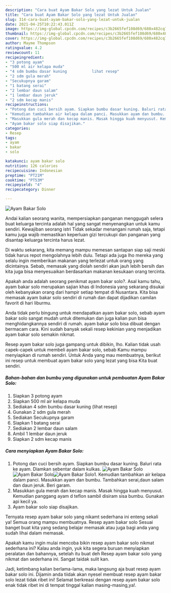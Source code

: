 ```yaml
---
description: "Cara buat Ayam Bakar Solo yang lezat Untuk Jualan"
title: "Cara buat Ayam Bakar Solo yang lezat Untuk Jualan"
slug: 314-cara-buat-ayam-bakar-solo-yang-lezat-untuk-jualan
date: 2021-04-25T10:22:43.011Z
image: https://img-global.cpcdn.com/recipes/c3b2665fef108d69/680x482cq70/ayam-bakar-solo-foto-resep-utama.jpg
thumbnail: https://img-global.cpcdn.com/recipes/c3b2665fef108d69/680x482cq70/ayam-bakar-solo-foto-resep-utama.jpg
cover: https://img-global.cpcdn.com/recipes/c3b2665fef108d69/680x482cq70/ayam-bakar-solo-foto-resep-utama.jpg
author: Mayme Thompson
ratingvalue: 4.2
reviewcount: 11
recipeingredient:
- "3 potong ayam"
- "500 ml air kelapa muda"
- "4 sdm bumbu dasar kuning           lihat resep"
- "2 sdm gula merah"
- "Secukupnya garam"
- "1 batang serai"
- "2 lembar daun salam"
- "1 lembar daun jeruk"
- "2 sdm kecap manis"
recipeinstructions:
- "Potong dan cuci bersih ayam. Siapkan bumbu dasar kuning. Baluri rata ke ayam. Diamkan sebentar dalam kulkas."
- "Kemudian tambahkan air kelapa dalam panci. Masukkan ayam dan bumbu. Tambahkan serai,daun salam dan daun jeruk. Beri garam."
- "Masukkan gula merah dan kecap manis. Masak hingga kuah menyusut. Kemudian panggang ayam d teflon sambil disiram sisa bumbu. Gunakan api kecil ya."
- "Ayam bakar solo siap disajikan."
categories:
- Resep
tags:
- ayam
- bakar
- solo

katakunci: ayam bakar solo 
nutrition: 126 calories
recipecuisine: Indonesian
preptime: "PT21M"
cooktime: "PT53M"
recipeyield: "4"
recipecategory: Dinner

---
```



![Ayam Bakar Solo](https://img-global.cpcdn.com/recipes/c3b2665fef108d69/680x482cq70/ayam-bakar-solo-foto-resep-utama.jpg)

Andai kalian seorang wanita, mempersiapkan panganan menggugah selera buat keluarga tercinta adalah hal yang sangat menyenangkan untuk kamu sendiri. Kewajiban seorang istri Tidak sekadar menangani rumah saja, tetapi kamu juga wajib memastikan keperluan gizi tercukupi dan panganan yang disantap keluarga tercinta harus lezat.

Di waktu  sekarang, kita memang mampu memesan santapan siap saji meski tidak harus repot mengolahnya lebih dulu. Tetapi ada juga lho mereka yang selalu ingin memberikan makanan yang terlezat untuk orang yang dicintainya. Sebab, memasak yang diolah sendiri akan jauh lebih bersih dan kita juga bisa menyesuaikan berdasarkan makanan kesukaan orang tercinta. 



Apakah anda adalah seorang penikmat ayam bakar solo?. Asal kamu tahu, ayam bakar solo merupakan sajian khas di Indonesia yang sekarang disukai oleh kebanyakan orang dari hampir setiap tempat di Nusantara. Kita bisa memasak ayam bakar solo sendiri di rumah dan dapat dijadikan camilan favorit di hari liburmu.

Anda tidak perlu bingung untuk mendapatkan ayam bakar solo, sebab ayam bakar solo sangat mudah untuk ditemukan dan juga kalian pun bisa menghidangkannya sendiri di rumah. ayam bakar solo bisa dibuat dengan bermacam cara. Kini sudah banyak sekali resep kekinian yang menjadikan ayam bakar solo semakin nikmat.

Resep ayam bakar solo juga gampang untuk dibikin, lho. Kalian tidak usah capek-capek untuk membeli ayam bakar solo, sebab Kamu mampu menyiapkan di rumah sendiri. Untuk Anda yang mau membuatnya, berikut ini resep untuk membuat ayam bakar solo yang lezat yang bisa Kita buat sendiri.

<!--inarticleads1-->

##### Bahan-bahan dan bumbu yang digunakan untuk pembuatan Ayam Bakar Solo:

1. Siapkan 3 potong ayam
1. Siapkan 500 ml air kelapa muda
1. Sediakan 4 sdm bumbu dasar kuning           (lihat resep)
1. Gunakan 2 sdm gula merah
1. Sediakan Secukupnya garam
1. Siapkan 1 batang serai
1. Sediakan 2 lembar daun salam
1. Ambil 1 lembar daun jeruk
1. Siapkan 2 sdm kecap manis




<!--inarticleads2-->

##### Cara menyiapkan Ayam Bakar Solo:

1. Potong dan cuci bersih ayam. Siapkan bumbu dasar kuning. Baluri rata ke ayam. Diamkan sebentar dalam kulkas.
<img src="https://img-global.cpcdn.com/steps/9e080be17b89eb30/160x128cq70/ayam-bakar-solo-langkah-memasak-1-foto.jpg" alt="Ayam Bakar Solo"><img src="https://img-global.cpcdn.com/steps/a24c5cb45575b525/160x128cq70/ayam-bakar-solo-langkah-memasak-1-foto.jpg" alt="Ayam Bakar Solo"><img src="https://img-global.cpcdn.com/steps/69fd75a0e337c010/160x128cq70/ayam-bakar-solo-langkah-memasak-1-foto.jpg" alt="Ayam Bakar Solo">1. Kemudian tambahkan air kelapa dalam panci. Masukkan ayam dan bumbu. Tambahkan serai,daun salam dan daun jeruk. Beri garam.
1. Masukkan gula merah dan kecap manis. Masak hingga kuah menyusut. Kemudian panggang ayam d teflon sambil disiram sisa bumbu. Gunakan api kecil ya.
1. Ayam bakar solo siap disajikan.




Ternyata resep ayam bakar solo yang nikamt sederhana ini enteng sekali ya! Semua orang mampu membuatnya. Resep ayam bakar solo Sesuai banget buat kita yang sedang belajar memasak atau juga bagi anda yang sudah lihai dalam memasak.

Apakah kamu ingin mulai mencoba bikin resep ayam bakar solo nikmat sederhana ini? Kalau anda ingin, yuk kita segera buruan menyiapkan peralatan dan bahannya, setelah itu buat deh Resep ayam bakar solo yang nikmat dan sederhana ini. Sangat taidak sulit kan. 

Jadi, ketimbang kalian berlama-lama, maka langsung aja buat resep ayam bakar solo ini. Dijamin anda tiidak akan nyesel membuat resep ayam bakar solo lezat tidak ribet ini! Selamat berkreasi dengan resep ayam bakar solo enak tidak ribet ini di tempat tinggal kalian masing-masing,ya!.

